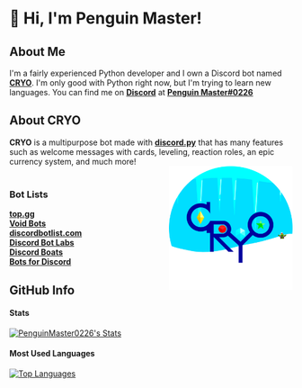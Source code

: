 # 👋 Hi, I'm Penguin Master!
## About Me
I'm a fairly experienced Python developer and I own a Discord bot named [**CRYO**](https://dsc.gg/cryo). I'm only good with Python right now, but I'm trying to learn new languages. You can find me on [**Discord**](https://discord.com) at [**Penguin Master#0226**](https://dsc.bio/penguinmaster)

## About CRYO
**CRYO** is a multipurpose bot made with [**discord.py**](https://github.com/Rapptz/discord.py) that has many features such as welcome messages with cards, leveling, reaction roles, an epic currency system, and much more!
<br>
<img src="cryo-logo-round.png" align=right width="220px">
<br>
### Bot Lists
[**top.gg**](https://top.gg/bot/771750510893072445)
<br>
[**Void Bots**](https://voidbots.net/bot/771750510893072445/)
<br>
[**discordbotlist.com**](https://discordbotlist.com/bots/cryo)
<br>
[**Discord Bot Labs**](https://bots.discordlabs.org/bot/771750510893072445)
<br>
[**Discord Boats**](https://discord.boats/bot/771750510893072445)
<br>
[**Bots for Discord**](https://botsfordiscord.com/bot/771750510893072445)

## GitHub Info
#### Stats
[![PenguinMaster0226's Stats](https://github-readme-stats.vercel.app/api?username=PenguinMaster0226&theme=react)](https://github.com/PenguinMaster0226/)
<br>
#### Most Used Languages
[![Top Languages](https://github-readme-stats.vercel.app/api/top-langs/?username=PenguinMaster0226&layout=compact&theme=react)](https://github.com/anuraghazra/github-readme-stats)
